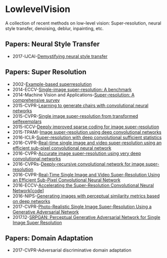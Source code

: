 # LowlevelVision
A collection of recent methods on low-level vision: Super-resolution, neural style transfer, denoising, deblur, inpainting, etc.

## Papers: Neural Style Transfer
- 2017-IJCAI-[Demystifying neural style transfer](https://arxiv.org/pdf/1701.01036.pdf)

## Papers: Super Resolution
- 2002-[Example-based superresolution]()
- 2014-ECCV-[Single-image super-resolution: A benchmark]()
- 2014-Machine Vision and Applications-[Super-resolution: A comprehensive survey]()
- 2015-CVPR-[Learning to generate chairs with convolutional neural networks]()
- 2015-CVPR-[Single image super-resolution from transformed selfexemplars]()
- 2015-ICCV-[Deeply improved sparse coding for image super-resolution]()
- 2015-TPAMI-[Image super-resolution using deep convolutional networks](https://arxiv.org/pdf/1501.00092.pdf)
- 2016-ICLR-[Super-resolution with deep convolutional sufficient statistics](https://arxiv.org/abs/1511.05666)
- 2016-CVPR-[Real-time single image and video super-resolution using an efficient sub-pixel convolutional neural network]()
- 2016-CVPR-[Accurate image super-resolution using very deep convolutional networks]()
- 2016-CVPRs-[Deeply-recursive convolutional network for image super-resolution](https://www.cv-foundation.org/openaccess/content_cvpr_2016/papers/Kim_Deeply-Recursive_Convolutional_Network_CVPR_2016_paper.pdf)
- 2016-CVPR-[Real-Time Single Image and Video Super-Resolution Using an Efficient Sub-Pixel Convolutional Neural Network](https://arxiv.org/abs/1609.05158)
- 2016-ECCV-[Accelerating the Super-Resolution Convolutional Neural Network](https://arxiv.org/abs/1608.00367)[[code](http://mmlab.ie.cuhk.edu.hk/projects/FSRCNN.html)]
- 2016-NIPS-[Generating images with perceptual similarity metrics based on deep networks](https://arxiv.org/abs/1602.02644)
- 2017-CVPR-[Photo-Realistic Single Image Super-Resolution Using a Generative Adversarial Network](https://arxiv.org/abs/1609.04802)
- 2017.12-[SRPGAN: Perceptual Generative Adversarial Network for Single Image Super Resolution](https://arxiv.org/abs/1712.05927)

## Papers: Domain Adaptation
- 2017-CVPR-Adversarial discriminative domain adaptation
